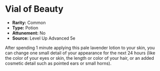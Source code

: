 # Vial of Beauty

- **Rarity:** Common
- **Type:** Potion
- **Attunement:** No
- **Source:** Level Up Advanced 5e

After spending 1 minute applying this pale lavender lotion to your skin, you can change one small detail of your appearance for the next 24 hours (like the color of your eyes or skin, the length or color of your hair, or an added cosmetic detail such as pointed ears or small horns).

